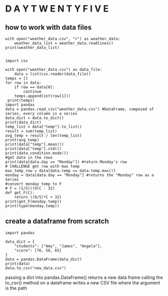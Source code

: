 # D A Y T W E N T Y F I V E

## how to work with data files
~~~
with open("weather_data.csv", "r") as weather_data:
    weather_data_list = weather_data.readlines()
print(weather_data_list)


import csv

with open("weather_data.csv") as data_file:
    data = list(csv.reader(data_file))
temps = []
for row in data:
    if row == data[0]:
        continue
    temps.append(int(row[1]))
 print(temps)
import pandas
data = pandas.read_csv("weather_data.csv") #DataFrame, composed of series. every column is a series
data_dict = data.to_dict()
print(data_dict)
temp_list = data["temp"].to_list()
result = sum(temp_list)
avg_temp = result / len(temp_list)
print(avg_temp)
print(data["temp"].mean())
print(data["temp"].std())
print(data.condition.mode())
#get data in the rows
print(data[data.day == "Monday"]) #return Monday's row
# CHALLENGE get row with max temp
max_temp_row = data[data.temp == data.temp.max()]
monday = data[data.day == "Monday"] #returns the "Monday" row as a Series
#convert monday temp to F
# F = (1/5)((9)C - 32)
def get_F(C):
    return ((9/5)*C + 32)
print(get_F(monday.temp))
print(type(monday.temp))
~~~
## create a dataframe from scratch
~~~
import pandas

data_dict = {
    "students": ["Amy", "James", "Angela"],
    "score": [76, 56, 65]
}
data = pandas.DataFrame(data_dict)
print(data)
data.to_csv("new_data.csv")
~~~
passing a dict into pandas.DataFrame() returns a new data frame
calling the to_csv() method on a dataframe writes a new CSV file where the
argument is the path